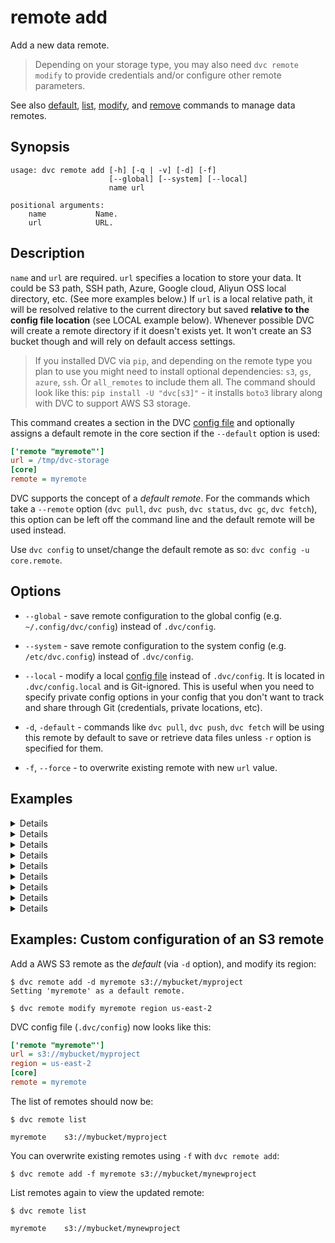 # remote add

Add a new data remote.

> Depending on your storage type, you may also need `dvc remote modify` to
> provide credentials and/or configure other remote parameters.

See also [default](/doc/commands-reference/remote-default),
[list](/doc/commands-reference/remote-list),
[modify](/doc/commands-reference/remote-modify), and
[remove](/doc/commands-reference/remote-remove) commands to manage data remotes.

## Synopsis

```usage
usage: dvc remote add [-h] [-q | -v] [-d] [-f]
                      [--global] [--system] [--local]
                      name url

positional arguments:
    name           Name.
    url            URL.
```

## Description

`name` and `url` are required. `url` specifies a location to store your data. It
could be S3 path, SSH path, Azure, Google cloud, Aliyun OSS local directory,
etc. (See more examples below.) If `url` is a local relative path, it will be
resolved relative to the current directory but saved **relative to the config
file location** (see LOCAL example below). Whenever possible DVC will create a
remote directory if it doesn't exists yet. It won't create an S3 bucket though
and will rely on default access settings.

> If you installed DVC via `pip`, and depending on the remote type you plan to
> use you might need to install optional dependencies: `s3`, `gs`, `azure`,
> `ssh`. Or `all_remotes` to include them all. The command should look like
> this: `pip install -U "dvc[s3]"` - it installs `boto3` library along with DVC
> to support AWS S3 storage.

This command creates a section in the DVC
[config file](/doc/user-guide/dvc-files-and-directories) and optionally assigns
a default remote in the core section if the `--default` option is used:

```ini
['remote "myremote"']
url = /tmp/dvc-storage
[core]
remote = myremote
```

DVC supports the concept of a _default remote_. For the commands which take a
`--remote` option (`dvc pull`, `dvc push`, `dvc status`, `dvc gc`, `dvc fetch`),
this option can be left off the command line and the default remote will be used
instead.

Use `dvc config` to unset/change the default remote as so:
`dvc config -u core.remote`.

## Options

- `--global` - save remote configuration to the global config (e.g.
  `~/.config/dvc/config`) instead of `.dvc/config`.

- `--system` - save remote configuration to the system config (e.g.
  `/etc/dvc.config`) instead of `.dvc/config`.

- `--local` - modify a local
  [config file](/doc/user-guide/dvc-files-and-directories) instead of
  `.dvc/config`. It is located in `.dvc/config.local` and is Git-ignored. This
  is useful when you need to specify private config options in your config that
  you don't want to track and share through Git (credentials, private locations,
  etc).

- `-d`, `-default` - commands like `dvc pull`, `dvc push`, `dvc fetch` will be
  using this remote by default to save or retrieve data files unless `-r` option
  is specified for them.

- `-f`, `--force` - to overwrite existing remote with new `url` value.

## Examples

<details>

### Click for a local remote example

> While the term may seem contradictory, it doesn't have to be. The "local" part
> refers to the machine where the project is stored, so it can be any directory
> accessible to the same system. The "remote" part refers specifically to the
> project/repository itself.

Using an absolute path (recommended):

```dvc
$ dvc remote add myremote /tmp/my-dvc-storage
$ cat .dvc/config
  ...
  ['remote "myremote"']
        url = /tmp/my-dvc-storage
  ...
```

> Note that the absolute path `/tmp/my-dvc-storage` is saved as is.

Using a relative path:

```dvc
$ dvc remote add myremote ../my-dvc-storage
$ cat .dvc/config
  ...
  ['remote "myremote"']
      url = ../../my-dvc-storage
  ...
```

> Note that `../my-dvc-storage` has been resolved relative to the `.dvc/` dir,
> resulting in `../../my-dvc-storage`.

</details>

<details>

### Click for AWS S3 example

```dvc
$ dvc remote add myremote s3://bucket/path
```

By default DVC expects your AWS CLI is already
[configured](https://docs.aws.amazon.com/cli/latest/userguide/cli-chap-getting-started.html).
DVC will be using default AWS credentials file to access S3. To override some of
these settings, you could the options described in `dvc remote modify`.

We use `boto3` library to set up a client and communicate with AWS S3. The
following API methods are performed:

- `list_objects_v2`, `list_objects`
- `head_object`
- `download_file`
- `upload_file`
- `delete_object`
- `copy`

So, make sure you have the following permissions enabled:

- s3:ListBucket
- s3:GetObject
- s3:PutObject
- s3:DeleteObject

</details>

<details>

### Click for an S3 API compatible storage example

To communicate with a remote object storage that supports an S3 compatible API
(e.g. [Minio](https://minio.io/), [Wasabi](https://wasabi.com/),
[Eucalyptus](https://www.eucalyptus.cloud/index.html),
[DigitalOcean Spaces](https://www.digitalocean.com/products/spaces/), etc.) you
must explicitly set the `endpointurl` in the configuration:

For example:

```dvc
$ dvc remote add -d mybucket s3://path/to/dir
$ dvc remote modify mybucket endpointurl object-storage.example.com
```

AWS S3 remote can also be configured entirely via environment variables:

```dvc
$ export AWS_ACCESS_KEY_ID="<my-access-key>"
$ export AWS_SECRET_ACCESS_KEY="<my-secret-key>"
$ dvc remote add myremote "s3://bucket/myremote"
```

For more information about the variables DVC supports, please visit
[boto3 documentation](https://boto3.amazonaws.com/v1/documentation/api/latest/guide/configuration.html#environment-variable-configuration)

</details>

<details>

### Click for Azure example

```dvc
$ dvc remote add myremote azure://my-container-name/path
$ dvc remote modify myremote connection_string my-connection-string
```

The Azure Blob Storage remote can also be configured entirely via environment
variables:

```dvc
$ export AZURE_STORAGE_CONNECTION_STRING="<my-connection-string>"
$ export AZURE_STORAGE_CONTAINER_NAME="my-container-name"
$ dvc remote add myremote "azure://"
```

- `connection string` - this is the connection string to access your Azure
  Storage Account. If you don't already have a storage account, you can create
  one following
  [these instructions](https://docs.microsoft.com/en-us/azure/storage/common/storage-create-storage-account).
  The connection string can be found in the "Access Keys" pane of your Storage
  Account resource in the Azure portal.

- `container name` - this is the top-level container in your Azure Storage
  Account under which all the files for this remote will be uploaded. If the
  container doesn't already exist, it will be created automatically.

</details>

<details>

### Click for Google Cloud Storage example

```dvc
$ dvc remote add myremote gs://bucket/path
```

</details>

<details>

### Click for SSH example

```dvc
$ dvc remote add myremote ssh://user@example.com/path/to/dir
```

</details>

<details>

### Click for HDFS example

```dvc
$ dvc remote add myremote hdfs://user@example.com/path/to/dir
```

</details>

<details>

### Click for HTTP example

> **Note!** Currently HTTP remotes only support downloads operations:
>
> - `pull`
> - `fetch`
> - `import`
> - As an [external dependency](/doc/user-guide/external-dependencies)

```dvc
$ dvc remote add myremote https://example.com/path/to/dir
```

</details>

<details>

### Click for Aliyun OSS

First you need to setup OSS storage on Aliyun Cloud and then use S3 style URL
for OSS storage and make endpoint a configurable value, an example is shown
below:

```dvc
$ dvc remote add myremote oss://my-bucket/path
```

To set key id, key secret and endpoint you need to use modify command from DVC,
a sample usage is show below. Make sure to use the `--local` option to avoid
committing your secrets into Git:

```dvc
$ dvc remote modify myremote --local oss_key_id my-key-id
$ dvc remote modify myremote --local oss_key_secret my-key-secret
$ dvc remote modify myremote oss_endpoint endpoint
```

You can also set environment variables and use them later, to set environment
variables use following environment variables:

```dvc
$ export OSS_ACCESS_KEY_ID="my-key-id"
$ export OSS_ACCESS_KEY_SECRET="my-key-secret"
$ export OSS_ENDPOINT="endpoint"
```

#### Test your OSS storage using docker

Start a container running an OSS emulator.

```dvc
$ git clone https://github.com/nanaya-tachibana/oss-emulator.git
$ docker image build -t oss:1.0 oss-emulator
$ docker run --detach -p 8880:8880 --name oss-emulator oss:1.0
```

Setup environment variables.

```dvc
$ export OSS_BUCKET='my-bucket'
$ export OSS_ENDPOINT='localhost:8880'
$ export OSS_ACCESS_KEY_ID='AccessKeyID'
$ export OSS_ACCESS_KEY_SECRET='AccessKeySecret'
```

> Use default key id and key secret when they are not given, which gives read
> access to public read bucket and public bucket.

</details>

## Examples: Custom configuration of an S3 remote

Add a AWS S3 remote as the _default_ (via `-d` option), and modify its region:

```dvc
$ dvc remote add -d myremote s3://mybucket/myproject
Setting 'myremote' as a default remote.

$ dvc remote modify myremote region us-east-2
```

DVC config file (`.dvc/config`) now looks like this:

```ini
['remote "myremote"']
url = s3://mybucket/myproject
region = us-east-2
[core]
remote = myremote
```

The list of remotes should now be:

```dvc
$ dvc remote list

myremote	s3://mybucket/myproject
```

You can overwrite existing remotes using `-f` with `dvc remote add`:

```dvc
$ dvc remote add -f myremote s3://mybucket/mynewproject
```

List remotes again to view the updated remote:

```dvc
$ dvc remote list

myremote	s3://mybucket/mynewproject
```
